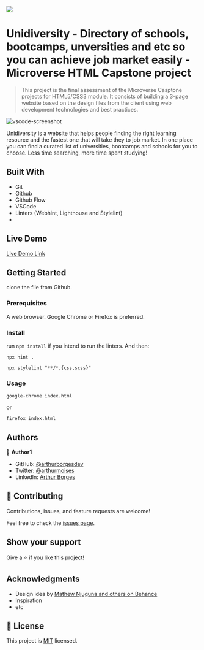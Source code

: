 ![](https://img.shields.io/badge/Microverse-blueviolet)

# Unidiversity - Directory of schools, bootcamps, unversities and etc so you can achieve job market easily - Microverse HTML Capstone project

> This project is the final assessment of the Microverse Casptone projects for HTML5/CSS3 module. It consists of building a 3-page website based on the design files from the client using web development technologies and best practices.

![vscode-screenshot](./vscode-screenshot-hello-world.png)

Unidiversity is a website that helps people finding the right learning resource and the fastest one that will take they to job market. In one place you can find a curated list of universities, bootcamps and schools for you to choose. Less time searching, more time spent studying!

## Built With

- Git
- Github
- Github Flow
- VSCode
- Linters (Webhint, Lighthouse and Stylelint)
-


## Live Demo

[Live Demo Link](https://livedemo.com)


## Getting Started

clone the file from Github.

### Prerequisites

A web browser. Google Chrome or Firefox is preferred.

### Install

run `npm install` if you intend to run the linters. And then:

`npx hint .`

`npx stylelint "**/*.{css,scss}"`

### Usage

`google-chrome index.html`

or 

`firefox index.html`

## Authors

👤 **Author1**

- GitHub: [@arthurborgesdev](https://github.com/arthurborgesdev)
- Twitter: [@arthurmoises](https://twitter.com/arthurmoises)
- LinkedIn: [Arthur Borges](https://linkedin.com/in/arthurmoises)

## 🤝 Contributing

Contributions, issues, and feature requests are welcome!

Feel free to check the [issues page](https://github.com/arthurborgesdev/unidiversity/issues).

## Show your support

Give a ⭐️ if you like this project!

## Acknowledgments

- Design idea by [Mathew Njuguna and others on Behance](https://www.behance.net/mathewnjuguna)
- Inspiration
- etc

## 📝 License

This project is [MIT](lic.url) licensed.